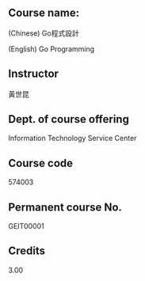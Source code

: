 ## Course name:
(Chinese) Go程式設計

(English) Go Programming

## Instructor
黃世昆

## Dept. of course offering
Information Technology Service Center

## Course code
574003

## Permanent course No.
GEIT00001

## Credits
3.00
